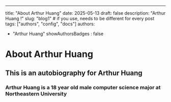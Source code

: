 ---
title: "About Arthur Huang"
date: 2025-05-13
draft: false
description: "Arthur Huang !"
slug: "blog1"   # if you use, needs to be different for every post
tags: ["authors", "config", "docs"]
authors:
  - "Arthur Huang"
showAuthorsBadges : false


# About Arthur Huang
## This is an autobiography for Arthur Huang
### Arthur Huang is a 18 year old male computer science major at Northeastern University

